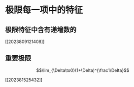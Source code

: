 # 极限每一项中的特征

## 极限特征中含有递增数的

[[2023809121408]] 

## 重要极限

$$\lim_{\Delta\to0}(1+\Delta)^{\frac1\Delta}$$

[[202381525432]]